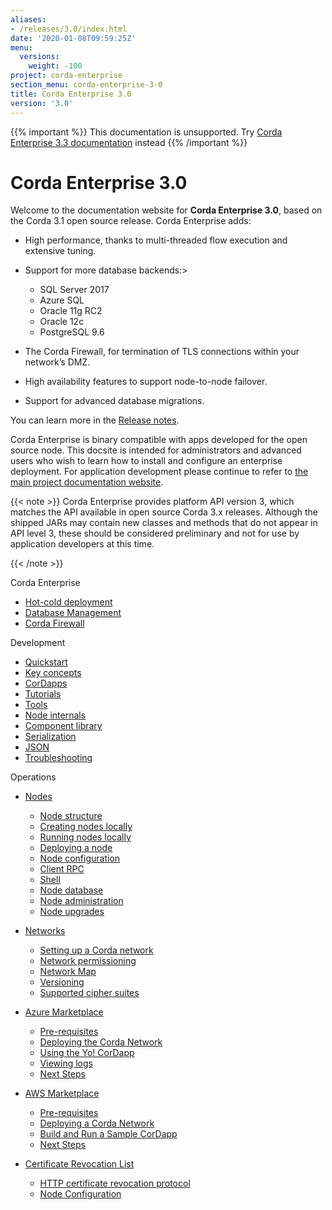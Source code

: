 ```yaml
---
aliases:
- /releases/3.0/index.html
date: '2020-01-08T09:59:25Z'
menu:
  versions:
    weight: -100
project: corda-enterprise
section_menu: corda-enterprise-3-0
title: Corda Enterprise 3.0
version: '3.0'
---
```

{{% important %}}
This documentation is unsupported.
Try [Corda Enterprise 3.3 documentation](/docs/corda-enterprise/3.3/_index.md) instead
{{% /important %}}


# Corda Enterprise 3.0

Welcome to the documentation website for **Corda Enterprise 3.0**, based on the Corda 3.1 open source release. Corda Enterprise adds:


* High performance, thanks to multi-threaded flow execution and extensive tuning.
* Support for more database backends:>

    * SQL Server 2017
    * Azure SQL
    * Oracle 11g RC2
    * Oracle 12c
    * PostgreSQL 9.6



* The Corda Firewall, for termination of TLS connections within your network’s DMZ.
* High availability features to support node-to-node failover.
* Support for advanced database migrations.

You can learn more in the [Release notes](release-notes.md).

Corda Enterprise is binary compatible with apps developed for the open source node. This docsite is intended for
administrators and advanced users who wish to learn how to install and configure an enterprise deployment. For
application development please continue to refer to [the main project documentation website](https://docs.corda.net/).

{{< note >}}
Corda Enterprise provides platform API version 3, which matches the API available in open source Corda 3.x releases.
Although the shipped JARs may contain new classes and methods that do not appear in API level 3, these should be considered
preliminary and not for use by application developers at this time.

{{< /note >}}


Corda Enterprise

* [Hot-cold deployment](hot-cold-deployment.md)
* [Database Management](database-management.md)
* [Corda Firewall](corda-firewall.md)




Development

* [Quickstart](quickstart-index.md)
* [Key concepts](key-concepts.md)
* [CorDapps](building-a-cordapp-index.md)
* [Tutorials](tutorials-index.md)
* [Tools](tools-index.md)
* [Node internals](node-internals-index.md)
* [Component library](component-library-index.md)
* [Serialization](serialization-index.md)
* [JSON](json.md)
* [Troubleshooting](troubleshooting.md)




Operations

* [Nodes](corda-nodes-index.md)
    * [Node structure](node-structure.md)
    * [Creating nodes locally](generating-a-node.md)
    * [Running nodes locally](running-a-node.md)
    * [Deploying a node](deploying-a-node.md)
    * [Node configuration](corda-configuration-file.md)
    * [Client RPC](clientrpc.md)
    * [Shell](shell.md)
    * [Node database](node-database.md)
    * [Node administration](node-administration.md)
    * [Node upgrades](node-operations-upgrading.md)


* [Networks](corda-networks-index.md)
    * [Setting up a Corda network](setting-up-a-corda-network.md)
    * [Network permissioning](permissioning.md)
    * [Network Map](network-map.md)
    * [Versioning](versioning.md)
    * [Supported cipher suites](cipher-suites.md)


* [Azure Marketplace](azure-vm.md)
    * [Pre-requisites](azure-vm.md#pre-requisites)
    * [Deploying the Corda Network](azure-vm.md#deploying-the-corda-network)
    * [Using the Yo! CorDapp](azure-vm.md#using-the-yo-cordapp)
    * [Viewing logs](azure-vm.md#viewing-logs)
    * [Next Steps](azure-vm.md#next-steps)


* [AWS Marketplace](aws-vm.md)
    * [Pre-requisites](aws-vm.md#pre-requisites)
    * [Deploying a Corda Network](aws-vm.md#deploying-a-corda-network)
    * [Build and Run a Sample CorDapp](aws-vm.md#build-and-run-a-sample-cordapp)
    * [Next Steps](aws-vm.md#next-steps)


* [Certificate Revocation List](certificate-revocation.md)
    * [HTTP certificate revocation protocol](certificate-revocation.md#http-certificate-revocation-protocol)
    * [Node Configuration](certificate-revocation.md#node-configuration)



